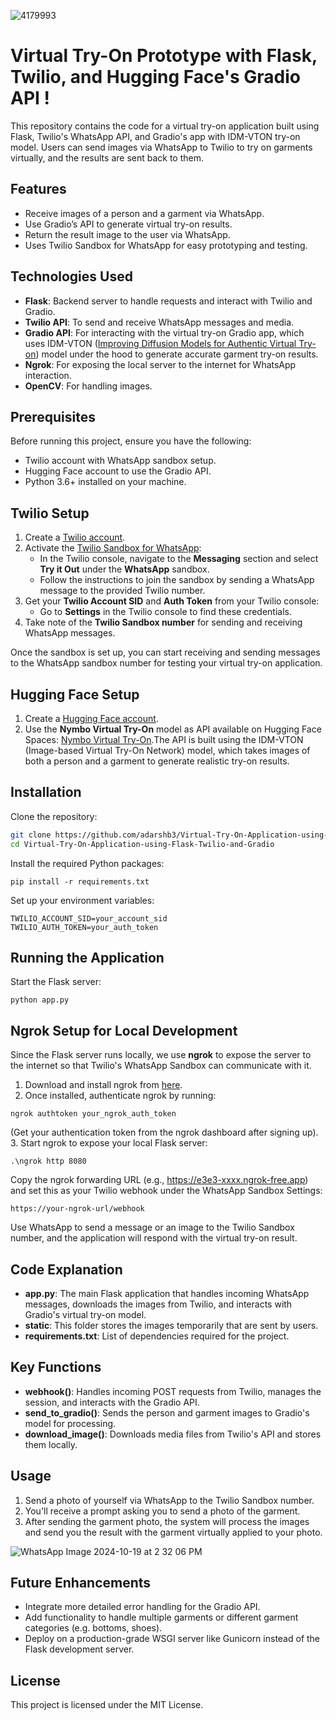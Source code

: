 ![4179993](https://github.com/user-attachments/assets/9057edbb-6d9f-4aba-8bce-1ff120f7b970)
# Virtual Try-On Prototype with Flask, Twilio, and Hugging Face's Gradio API !

This repository contains the code for a virtual try-on application built using Flask, Twilio's WhatsApp API, and Gradio's app with IDM-VTON try-on model. Users can send images via WhatsApp to Twilio to try on garments virtually, and the results are sent back to them.

## Features
- Receive images of a person and a garment via WhatsApp.
- Use Gradio’s API to generate virtual try-on results.
- Return the result image to the user via WhatsApp.
- Uses Twilio Sandbox for WhatsApp for easy prototyping and testing.

## Technologies Used
- **Flask**: Backend server to handle requests and interact with Twilio and Gradio.
- **Twilio API**: To send and receive WhatsApp messages and media.
- **Gradio API**: For interacting with the virtual try-on Gradio app, which uses IDM-VTON ([Improving Diffusion Models for Authentic Virtual Try-on](https://huggingface.co/yisol/IDM-VTON)) model under the hood to generate accurate garment try-on results.
- **Ngrok**: For exposing the local server to the internet for WhatsApp interaction.
- **OpenCV**: For handling images.

## Prerequisites
Before running this project, ensure you have the following:
- Twilio account with WhatsApp sandbox setup.
- Hugging Face account to use the Gradio API.
- Python 3.6+ installed on your machine.

## Twilio Setup
1. Create a [Twilio account](https://www.twilio.com/try-twilio).
2. Activate the [Twilio Sandbox for WhatsApp](https://www.twilio.com/console/sms/whatsapp/sandbox):
   - In the Twilio console, navigate to the **Messaging** section and select **Try it Out** under the **WhatsApp** sandbox.
   - Follow the instructions to join the sandbox by sending a WhatsApp message to the provided Twilio number.
3. Get your **Twilio Account SID** and **Auth Token** from your Twilio console:
   - Go to **Settings** in the Twilio console to find these credentials.
4. Take note of the **Twilio Sandbox number** for sending and receiving WhatsApp messages.

Once the sandbox is set up, you can start receiving and sending messages to the WhatsApp sandbox number for testing your virtual try-on application.

## Hugging Face Setup
1. Create a [Hugging Face account](https://huggingface.co/join).
2. Use the **Nymbo Virtual Try-On** model as API available on Hugging Face Spaces: [Nymbo Virtual Try-On](https://huggingface.co/spaces/Nymbo/Virtual-Try-On).The API is built using the IDM-VTON (Image-based Virtual Try-On Network) model, which takes images of both a person and a garment to generate realistic try-on results.

## Installation
Clone the repository:
```bash
git clone https://github.com/adarshb3/Virtual-Try-On-Application-using-Flask-Twilio-and-Gradio.git
cd Virtual-Try-On-Application-using-Flask-Twilio-and-Gradio
```
Install the required Python packages:
```
pip install -r requirements.txt
```
Set up your environment variables:
```
TWILIO_ACCOUNT_SID=your_account_sid
TWILIO_AUTH_TOKEN=your_auth_token
```

## Running the Application
Start the Flask server:
```
python app.py
```
## Ngrok Setup for Local Development
Since the Flask server runs locally, we use **ngrok** to expose the server to the internet so that Twilio's WhatsApp Sandbox can communicate with it.

1. Download and install ngrok from [here](https://ngrok.com/download).
2. Once installed, authenticate ngrok by running:
```
ngrok authtoken your_ngrok_auth_token
```
(Get your authentication token from the ngrok dashboard after signing up).
3. Start ngrok to expose your local Flask server:
```
.\ngrok http 8080
```
Copy the ngrok forwarding URL (e.g., https://e3e3-xxxx.ngrok-free.app) and set this as your Twilio webhook under the WhatsApp Sandbox Settings:
```
https://your-ngrok-url/webhook
```
Use WhatsApp to send a message or an image to the Twilio Sandbox number, and the application will respond with the virtual try-on result.

## Code Explanation
- **app.py**: The main Flask application that handles incoming WhatsApp messages, downloads the images from Twilio, and interacts with Gradio's virtual try-on model.
- **static**: This folder stores the images temporarily that are sent by users.
- **requirements.txt**: List of dependencies required for the project.

## Key Functions
- **webhook()**: Handles incoming POST requests from Twilio, manages the session, and interacts with the Gradio API.
- **send_to_gradio()**: Sends the person and garment images to Gradio's model for processing.
- **download_image()**: Downloads media files from Twilio's API and stores them locally.

## Usage
1. Send a photo of yourself via WhatsApp to the Twilio Sandbox number.
2. You'll receive a prompt asking you to send a photo of the garment.
3. After sending the garment photo, the system will process the images and send you the result with the garment virtually applied to your photo.
   
![WhatsApp Image 2024-10-19 at 2 32 06 PM](https://github.com/user-attachments/assets/2ecb7ccb-5637-4785-8a30-55170ae8bcb8)


## Future Enhancements
- Integrate more detailed error handling for the Gradio API.
- Add functionality to handle multiple garments or different garment categories (e.g. bottoms, shoes).
- Deploy on a production-grade WSGI server like Gunicorn instead of the Flask development server.

## License
This project is licensed under the MIT License.
   





